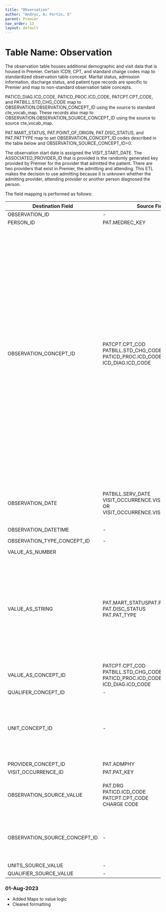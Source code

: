 ```yaml
---
title: "Observation"
author: "Andryc, A; Fortin, S"
parent: Premier
nav_order: 13
layout: default
---
```


# Table Name: Observation

The observation table houses additional demographic and visit data that is housed in Premier. Certain ICD9, CPT, and standard charge codes map to standardized observation table concept. Marital status, admission information, discharge status, and patient type records are specific to Premier and map to non-standard observation table concepts. 

PATICD_DIAG.ICD_CODE, PATICD_PROC.ICD_CODE, PATCPT.CPT_CODE, and PATBILL.STD_CHG_CODE map to OBSERVATION.OBSERVATION_CONCEPT_ID using the source to standard cte_vocab_map. These records also map to OBSERVATION.OBSERVATION_SOURCE_CONCEPT_ID using the source to source cte_vocab_map.

PAT.MART_STATUS, PAT.POINT_OF_ORIGIN, PAT.DISC_STATUS, and PAT.PATTYPE map to set OBSERVATION_CONCEPT_ID codes described in the table below and OBSERVATION_SOURCE_CONCEPT_ID=0. 

The observation start date is assigned the VISIT_START_DATE. The ASSOCIATED_PROVIDER_ID that is provided is the randomly generated key provided by Premier for the provider that admitted the patient. There are two providers that exist in Premier, the admitting and attending. This ETL makes the decision to use admitting because it is unknown whether the admitting provider, attending provider or another person diagnosed the person.  

 
The field mapping is performed as follows:

|Destination Field|Source Field|Applied Rule|Comment|
|--- |--- |--- |--- |
|OBSERVATION_ID|-|System-generated||
|PERSON_ID|PAT.MEDREC_KEY|||
|OBSERVATION_CONCEPT_ID|PATCPT.CPT_COD<br>PATBILL.STD_CHG_CODE<br>PATICD_PROC.ICD_CODEPAT<br>ICD_DIAG.ICD_CODE|For records from PATCPT.CPT_CODE, and PATBILL.STD_CHG_CODE:  <br><br>QUERY: SOURCE TO STANDARD <code>SELECT TARGET_CONCEPT_ID FROM CTE_VOCAB_MAP WHERE SOURCE_VOCABULARY_ID IN ('CPT4', 'HCPCS', 'JNJ_PMR_OBS_CODE', 'JNJ_PMR_PROC_CHRG_CD') AND TARGET_DOMAIN_ID = 'Observation'</code> <br><br> For records from PATICD_PROC.ICD_CODE and PATICD_DIAG.ICD_CODE: where ICD_VERSION=9  QUERY: SOURCE TO STANDARD  <code> SELECT TARGET_CONCEPT_ID FROM CTE_VOCAB_MAP WHERE SOURCE_VOCABULARY_ID IN ('ICD9CM') AND TARGET_DOMAIN_ID = 'Observation'</code> <br><br>For records from PATICD_PROC.ICD_CODE and PATICD_DIAG.ICD_CODE:where ICD_VERSION=10  QUERY: SOURCE TO STANDARD  <code>SELECT TARGET_CONCEPT_ID FROM CTE_VOCAB_MAP WHERE SOURCE_VOCABULARY_ID IN ('ICD10CM') AND TARGET_DOMAIN_ID = 'Observation'</code> <br><br>For PAT.MART_STATUS, OBSERVATION_CONCEPT_ID=4053609 <br><br>For PAT.POINT_OF_ORIGIN, OBSERVATION_CONCEPT_ID=40757183 <br><br>For PAT.DISC_STATUS, OBSERVATION_CONCEPT_ID=40757177 <br><br>For PAT.PATTYPE, OBSERVATION_CONCEPT_ID=40769091||
|OBSERVATION_DATE|PATBILL.SERV_DATE <br>VISIT_OCCURRENCE.VISIT_START_DATE OR VISIT_OCCURRENCE.VISIT_START_DATE|If observation is from PATBILL use service date<br>If observation comes from PAT.MS_DRG, PATCPT.CPT_CODE, PATICD_PROC.ICD_CODE, PATICD_DIAG.ICD_CODE then use visit start date||
|OBSERVATION_DATETIME|-|NULL||
|OBSERVATION_TYPE_CONCEPT_ID|-|38000281 Observation recorded from EHR with text result||
|VALUE_AS_NUMBER||||
|VALUE_AS_STRING|PAT.MART_STATUSPAT.POINT_OF_ORIGIN<br>PAT.DISC_STATUS<br>PAT.PAT_TYPE|Value_as_string only populated for Premier-specific fields mart_status, point_of_origin, disc_status, and pat_type<br>Marital status values populated directly from PAT.MART_STATUS as ‘M’, ‘S’, ‘O’, or ‘U’ <br><code>select point_of_origin_desc from poorgin pojoin pat p on p.mart_status=po.point_of_origin</code> <br><br> <code>select disc_status from poorgin pojoin pat p on p.mart_status=po.point_of_origin</code> <br><br> <code>select pat_type_desc from pattype pjoin pat p1 on p1.pat_type=p.pat_type</code>|Use look up values in the text fields.|
|VALUE_AS_CONCEPT_ID|PATCPT.CPT_COD <br>PATBILL.STD_CHG_CODE <br>PATICD_PROC.ICD_CODEPAT<br> ICD_DIAG.ICD_CODE |same rules as for concept_id and source_concept_id, but use 'Maps to value' relationship||
|QUALIFER_CONCEPT_ID|-|NULL||
|UNIT_CONCEPT_ID|-|NULL|Set UNIT_CONCEPT_ID = NULL when the source unit value is NULL;Set UNIT_CONCEPT_ID = 0 when source unit value is not NULL but doesn't have a mapping|
|PROVIDER_CONCEPT_ID|PAT.ADMPHY|||
|VISIT_OCCURRENCE_ID|PAT.PAT_KEY|||
|OBSERVATION_SOURCE_VALUE|PAT.DRG<br>PATICD.ICD_CODE<br>PATCPT.CPT_CODE<br>CHARGE CODE|Standard charge code value:<br> <code>SELECT CONCAT(STD_CHG_DESC, ' / ', HOSP_CHG_DESC) AS SOURCE_VALUE FROM PATBILL AJOIN CHGMSTR B ON A.STD_CHG_CODE=B.STD_CHG_CODE JOIN hospchg C ON A.hosp_chg_id=C.hosp_chg_id</code>||
|OBSERVATION_SOURCE_CONCEPT_ID|-|QUERY: SOURCE TO SOURCE <br> <code>SELECT SOURCE_CONCEPT_ID FROM CTE_VOCAB_MAP WHERE SOURCE_VOCABULARY_ID IN ('ICD9CM', 'ICD10CM', 'CPT4', 'HCPCS') AND TARGET_VOCABULARY_ID IN ('ICD9CM', 'ICD10CM', 'CPT4', 'HCPCS')</code>||
|UNITS_SOURCE_VALUE|-|NULL||
|QUALIFIER_SOURCE_VALUE|-|NULL||


### 01-Aug-2023
- Added Maps to value logic
- Cleared formatting

